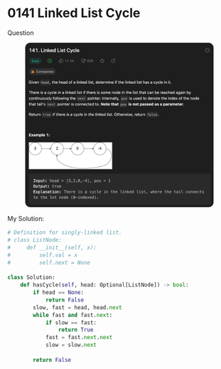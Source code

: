 # 0141 Linked List Cycle

Question

<figure><img src="../.gitbook/assets/image (31).png" alt=""><figcaption></figcaption></figure>



My Solution:

```python
# Definition for singly-linked list.
# class ListNode:
#     def __init__(self, x):
#         self.val = x
#         self.next = None

class Solution:
    def hasCycle(self, head: Optional[ListNode]) -> bool:
        if head == None:
            return False
        slow, fast = head, head.next
        while fast and fast.next:
            if slow == fast:
                return True
            fast = fast.next.next
            slow = slow.next
        
        return False
```
